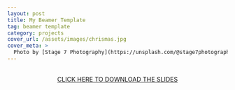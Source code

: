 ```yaml
---
layout: post
title: My Beamer Template
tag: beamer template
category: projects
cover_url: /assets/images/chrismas.jpg
cover_meta: >
  Photo by [Stage 7 Photography](https://unsplash.com/@stage7photography)
---
```


<br>
<center><a href="{{ site.baseurl }}/assets/projects/beamer_template.pdf">CLICK HERE TO DOWNLOAD THE SLIDES</a></center>